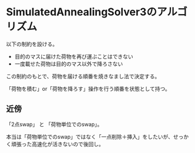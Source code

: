 # SimulatedAnnealingSolver3のアルゴリズム

以下の制約を設ける。

- 目的のマスに届けた荷物を再び運ぶことはできない
- 一度載せた荷物は目的のマス以外で降ろさない

この制約のもとで、荷物を届ける順番を焼きなまし法で決定する。

「荷物を積む」or「荷物を降ろす」操作を行う順番を状態として持つ。

## 近傍
「2点swap」 と 「荷物単位でのswap」。

本当は「荷物単位でのswap」ではなく「一点削除＋挿入」をしたいが、せっかく頑張った高速化が活きないので後回し。